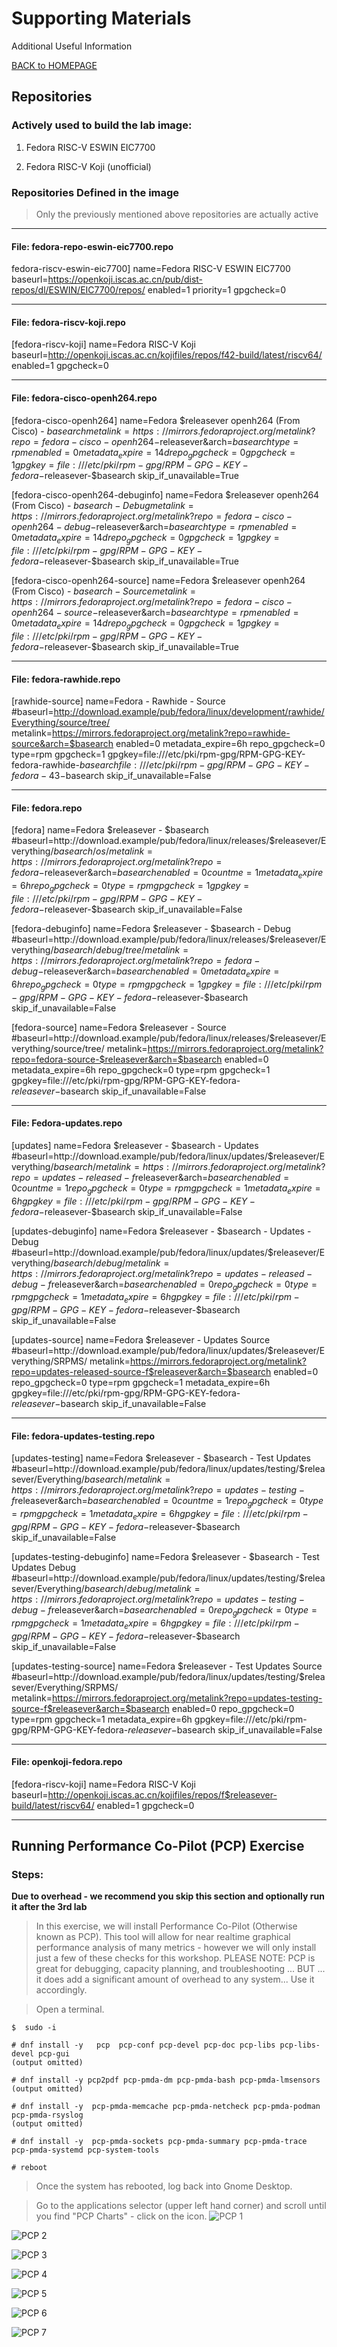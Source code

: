 ﻿# Supporting Materials
Additional Useful Information

[BACK to HOMEPAGE](https://github.com/mattstonge/riscv_summit_devdays_fedora_AI_workshop/blob/main/README.md)



## Repositories

### Actively used to build the lab image:

1) Fedora RISC-V ESWIN EIC7700

2) Fedora RISC-V Koji (unofficial)


### Repositories Defined in the image
> Only the previously mentioned above repositories are actually active
>

---------------------------------------

#### File:  fedora-repo-eswin-eic7700.repo


fedora-riscv-eswin-eic7700]
name=Fedora RISC-V ESWIN EIC7700
baseurl=https://openkoji.iscas.ac.cn/pub/dist-repos/dl/ESWIN/EIC7700/repos/
enabled=1
priority=1
gpgcheck=0

--------------------------------------

#### File:  fedora-riscv-koji.repo

[fedora-riscv-koji]
name=Fedora RISC-V Koji
baseurl=http://openkoji.iscas.ac.cn/kojifiles/repos/f42-build/latest/riscv64/
enabled=1
gpgcheck=0

-------------------------------------

#### File:  fedora-cisco-openh264.repo

[fedora-cisco-openh264]
name=Fedora $releasever openh264 (From Cisco) - $basearch
metalink=https://mirrors.fedoraproject.org/metalink?repo=fedora-cisco-openh264-$releasever&arch=$basearch
type=rpm
enabled=0
metadata_expire=14d
repo_gpgcheck=0
gpgcheck=1
gpgkey=file:///etc/pki/rpm-gpg/RPM-GPG-KEY-fedora-$releasever-$basearch
skip_if_unavailable=True

[fedora-cisco-openh264-debuginfo]
name=Fedora $releasever openh264 (From Cisco) - $basearch - Debug
metalink=https://mirrors.fedoraproject.org/metalink?repo=fedora-cisco-openh264-debug-$releasever&arch=$basearch
type=rpm
enabled=0
metadata_expire=14d
repo_gpgcheck=0
gpgcheck=1
gpgkey=file:///etc/pki/rpm-gpg/RPM-GPG-KEY-fedora-$releasever-$basearch
skip_if_unavailable=True

[fedora-cisco-openh264-source]
name=Fedora $releasever openh264 (From Cisco) - $basearch - Source
metalink=https://mirrors.fedoraproject.org/metalink?repo=fedora-cisco-openh264-source-$releasever&arch=$basearch
type=rpm
enabled=0
metadata_expire=14d
repo_gpgcheck=0
gpgcheck=1
gpgkey=file:///etc/pki/rpm-gpg/RPM-GPG-KEY-fedora-$releasever-$basearch
skip_if_unavailable=True

------------------------------

#### File: fedora-rawhide.repo

[rawhide-source]
name=Fedora - Rawhide - Source
#baseurl=http://download.example/pub/fedora/linux/development/rawhide/Everything/source/tree/
metalink=https://mirrors.fedoraproject.org/metalink?repo=rawhide-source&arch=$basearch
enabled=0
metadata_expire=6h
repo_gpgcheck=0
type=rpm
gpgcheck=1
gpgkey=file:///etc/pki/rpm-gpg/RPM-GPG-KEY-fedora-rawhide-$basearch file:///etc/pki/rpm-gpg/RPM-GPG-KEY-fedora-43-$basearch
skip_if_unavailable=False

----------------------------

#### File:  fedora.repo

[fedora]
name=Fedora $releasever - $basearch
#baseurl=http://download.example/pub/fedora/linux/releases/$releasever/Everything/$basearch/os/
metalink=https://mirrors.fedoraproject.org/metalink?repo=fedora-$releasever&arch=$basearch
enabled=0
countme=1
metadata_expire=6h
repo_gpgcheck=0
type=rpm
gpgcheck=1
gpgkey=file:///etc/pki/rpm-gpg/RPM-GPG-KEY-fedora-$releasever-$basearch
skip_if_unavailable=False

[fedora-debuginfo]
name=Fedora $releasever - $basearch - Debug
#baseurl=http://download.example/pub/fedora/linux/releases/$releasever/Everything/$basearch/debug/tree/
metalink=https://mirrors.fedoraproject.org/metalink?repo=fedora-debug-$releasever&arch=$basearch
enabled=0
metadata_expire=6h
repo_gpgcheck=0
type=rpm
gpgcheck=1
gpgkey=file:///etc/pki/rpm-gpg/RPM-GPG-KEY-fedora-$releasever-$basearch
skip_if_unavailable=False

[fedora-source]
name=Fedora $releasever - Source
#baseurl=http://download.example/pub/fedora/linux/releases/$releasever/Everything/source/tree/
metalink=https://mirrors.fedoraproject.org/metalink?repo=fedora-source-$releasever&arch=$basearch
enabled=0
metadata_expire=6h
repo_gpgcheck=0
type=rpm
gpgcheck=1
gpgkey=file:///etc/pki/rpm-gpg/RPM-GPG-KEY-fedora-$releasever-$basearch
skip_if_unavailable=False

----------------------------------

#### File: Fedora-updates.repo

[updates]
name=Fedora $releasever - $basearch - Updates
#baseurl=http://download.example/pub/fedora/linux/updates/$releasever/Everything/$basearch/
metalink=https://mirrors.fedoraproject.org/metalink?repo=updates-released-f$releasever&arch=$basearch
enabled=0
countme=1
repo_gpgcheck=0
type=rpm
gpgcheck=1
metadata_expire=6h
gpgkey=file:///etc/pki/rpm-gpg/RPM-GPG-KEY-fedora-$releasever-$basearch
skip_if_unavailable=False

[updates-debuginfo]
name=Fedora $releasever - $basearch - Updates - Debug
#baseurl=http://download.example/pub/fedora/linux/updates/$releasever/Everything/$basearch/debug/
metalink=https://mirrors.fedoraproject.org/metalink?repo=updates-released-debug-f$releasever&arch=$basearch
enabled=0
repo_gpgcheck=0
type=rpm
gpgcheck=1
metadata_expire=6h
gpgkey=file:///etc/pki/rpm-gpg/RPM-GPG-KEY-fedora-$releasever-$basearch
skip_if_unavailable=False

[updates-source]
name=Fedora $releasever - Updates Source
#baseurl=http://download.example/pub/fedora/linux/updates/$releasever/Everything/SRPMS/
metalink=https://mirrors.fedoraproject.org/metalink?repo=updates-released-source-f$releasever&arch=$basearch
enabled=0
repo_gpgcheck=0
type=rpm
gpgcheck=1
metadata_expire=6h
gpgkey=file:///etc/pki/rpm-gpg/RPM-GPG-KEY-fedora-$releasever-$basearch
skip_if_unavailable=False

--------------------------------------------

#### File:  fedora-updates-testing.repo


[updates-testing]
name=Fedora $releasever - $basearch - Test Updates
#baseurl=http://download.example/pub/fedora/linux/updates/testing/$releasever/Everything/$basearch/
metalink=https://mirrors.fedoraproject.org/metalink?repo=updates-testing-f$releasever&arch=$basearch
enabled=0
countme=1
repo_gpgcheck=0
type=rpm
gpgcheck=1
metadata_expire=6h
gpgkey=file:///etc/pki/rpm-gpg/RPM-GPG-KEY-fedora-$releasever-$basearch
skip_if_unavailable=False

[updates-testing-debuginfo]
name=Fedora $releasever - $basearch - Test Updates Debug
#baseurl=http://download.example/pub/fedora/linux/updates/testing/$releasever/Everything/$basearch/debug/
metalink=https://mirrors.fedoraproject.org/metalink?repo=updates-testing-debug-f$releasever&arch=$basearch
enabled=0
repo_gpgcheck=0
type=rpm
gpgcheck=1
metadata_expire=6h
gpgkey=file:///etc/pki/rpm-gpg/RPM-GPG-KEY-fedora-$releasever-$basearch
skip_if_unavailable=False

[updates-testing-source]
name=Fedora $releasever - Test Updates Source
#baseurl=http://download.example/pub/fedora/linux/updates/testing/$releasever/Everything/SRPMS/
metalink=https://mirrors.fedoraproject.org/metalink?repo=updates-testing-source-f$releasever&arch=$basearch
enabled=0
repo_gpgcheck=0
type=rpm
gpgcheck=1
metadata_expire=6h
gpgkey=file:///etc/pki/rpm-gpg/RPM-GPG-KEY-fedora-$releasever-$basearch
skip_if_unavailable=False

-------------------------------------

#### File:  openkoji-fedora.repo 

[fedora-riscv-koji]
name=Fedora RISC-V Koji
baseurl=http://openkoji.iscas.ac.cn/kojifiles/repos/f$releasever-build/latest/riscv64/
enabled=1
gpgcheck=0

------------------------------------------------------------------------------------------------






## Running Performance Co-Pilot (PCP) Exercise

### Steps:


**Due to overhead - we recommend you skip this section and optionally run it after the 3rd lab**
>

> In this exercise, we will install Performance Co-Pilot (Otherwise known as PCP). This tool will allow for near realtime graphical performance analysis of many metrics - however we will only install just a few of these checks for this workshop.
> PLEASE NOTE:  PCP is great for debugging, capacity planning, and troubleshooting ... BUT ... it does add a significant amount of overhead to any system... Use it accordingly.

> Open a terminal.

```
$  sudo -i

# dnf install -y   pcp  pcp-conf pcp-devel pcp-doc pcp-libs pcp-libs-devel pcp-gui
(output omitted)

# dnf install -y pcp2pdf pcp-pmda-dm pcp-pmda-bash pcp-pmda-lmsensors
(output omitted)

# dnf install -y  pcp-pmda-memcache pcp-pmda-netcheck pcp-pmda-podman pcp-pmda-rsyslog
(output omitted)

# dnf install -y  pcp-pmda-sockets pcp-pmda-summary pcp-pmda-trace pcp-pmda-systemd pcp-system-tools

# reboot

```





> Once the system has rebooted, log back into Gnome Desktop.


> Go to the applications selector (upper left hand corner) and scroll until you find "PCP Charts" - click on the icon.
![PCP 1](https://github.com/mattstonge/riscv_summit_devdays_fedora_AI_workshop/blob/main/images/lab2a-pcp1.png)

![PCP 2](https://github.com/mattstonge/riscv_summit_devdays_fedora_AI_workshop/blob/main/images/lab2a-pcp2.png)

![PCP 3](https://github.com/mattstonge/riscv_summit_devdays_fedora_AI_workshop/blob/main/images/lab2a-pcp3.png)

![PCP 4](https://github.com/mattstonge/riscv_summit_devdays_fedora_AI_workshop/blob/main/images/lab2a-pcp4.png)

![PCP 5](https://github.com/mattstonge/riscv_summit_devdays_fedora_AI_workshop/blob/main/images/lab2a-pcp5.png)

![PCP 6](https://github.com/mattstonge/riscv_summit_devdays_fedora_AI_workshop/blob/main/images/lab2a-pcp6.png)

![PCP 7](https://github.com/mattstonge/riscv_summit_devdays_fedora_AI_workshop/blob/main/images/lab2a-pcp7.png)








